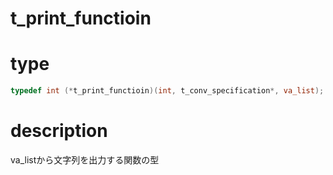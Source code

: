 # t_print_functioin

# type

```c
typedef int (*t_print_functioin)(int, t_conv_specification*, va_list);
```

# description

va_listから文字列を出力する関数の型
